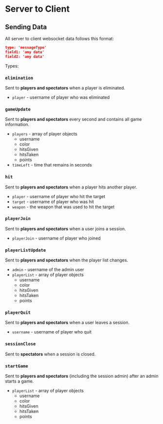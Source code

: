 # Server to Client

## Sending Data

All server to client websocket data follows this format:

```json
type: 'messageType'
field1: 'any data'
field2: 'any data'
```

Types:

### `elimination`

Sent to **players and spectators** when a player is eliminated.

- `player` - username of player who was eliminated

### `gameUpdate`

Sent to **players and spectators** every second and contains all game information.

- `players` - array of player objects
  - username
  - color
  - hitsGiven
  - hitsTaken
  - points
- `timeLeft` - time that remains in seconds

### `hit`

Sent to **players and spectators** when a player hits another player.

- `player` - username of player who hit the target
- `target` - username of player who was hit
- `weapon` - the weapon that was used to hit the target

### `playerJoin`

Sent to **players and spectators** when a user joins a session.

- `playerJoin` - username of player who joined

### `playerListUpdate`

Sent to **players and spectators** when the player list changes.

- `admin` - username of the admin user
- `playerList` - array of player objects
  - username
  - color
  - hitsGiven
  - hitsTaken
  - points

### `playerQuit`

Sent to **players and spectators** when a user leaves a session.

- `username` - username of player who quit

### `sessionClose`

Sent to **spectators** when a session is closed.

### `startGame`

Sent to **players and spectators** (including the session admin) after an admin starts a game.

- `playerList` - array of player objects
  - username
  - color
  - hitsGiven
  - hitsTaken
  - points